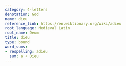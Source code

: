 ```yaml
---
category: 4-letters
denotation: God
name: dieu
reference_link: https://en.wiktionary.org/wiki/adieu
root_language: Medieval Latin
root_name: Deum
title: dieu
type: bound
word_sums:
- respelling: adieu
  sum: a + Dieu
---
```

